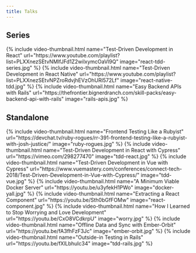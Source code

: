 ```yaml
---
title: Talks
---
```


## Series

<div class="row">
  {% include video-thumbnail.html name="Test-Driven Development in React" url="https://www.youtube.com/playlist?list=PLXXnezSEtvNMlfJFd1Z2wilxymcOaVl9Q" image="react-tdd-series.jpg" %}
  {% include video-thumbnail.html name="Test-Driven Development in React Native" url="https://www.youtube.com/playlist?list=PLXXnezSEtvNPZroRdvjhEVzOhURl572Lf" image="react-native-tdd.jpg" %}
  {% include video-thumbnail.html name="Easy Backend APIs with Rails" url="https://thefrontier.bignerdranch.com/skill-packs/easy-backend-api-with-rails" image="rails-apis.jpg" %}
</div>

## Standalone

<div class="row">
  {% include video-thumbnail.html name="Frontend Testing Like a Rubyist" url="https://devchat.tv/ruby-rogues/rr-391-frontend-testing-like-a-rubyist-with-josh-justice/" image="ruby-rogues.jpg" %}
  {% include video-thumbnail.html name="Test-Driven Development in React with Cypress" url="https://vimeo.com/298277470" image="tdd-react.jpg" %}
  {% include video-thumbnail.html name="Test-Driven Development in Vue with Cypress" url="https://www.vuemastery.com/conferences/connect-tech-2018/Test-Driven-Development-in-Vue-with-Cypress/" image="tdd-vue.jpg" %}
  {% include video-thumbnail.html name="A Minimum Viable Docker Server" url="https://youtu.be/u3yfekH1PWo" image="docker-yall.jpg" %}
  {% include video-thumbnail.html name="Extracting a React Component" url="https://youtu.be/Sth0bGfFOMw" image="react-component.jpg" %}
  {% include video-thumbnail.html name="How I Learned to Stop Worrying and Love Development" url="https://youtu.be/CxO8VCdkrpU" image="worry.jpg" %}
  {% include video-thumbnail.html name="Offline Data and Sync with Ember-Orbit" url="https://youtu.be/fA3fhFzF3Jc" image="ember-orbit.jpg" %}
  {% include video-thumbnail.html name="Outside-in Testing in Rails" url="https://youtu.be/fXlLbhuIc34" image="tdd-rails.jpg" %}
</div>
